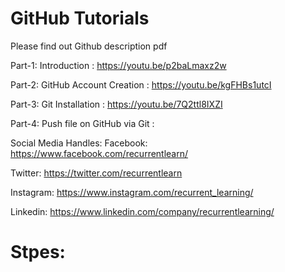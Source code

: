 # GitHub Tutorials
Please find out Github description pdf

Part-1: Introduction : https://youtu.be/p2baLmaxz2w

Part-2: GitHub Account Creation : https://youtu.be/kgFHBs1utcI

Part-3: Git Installation : https://youtu.be/7Q2ttl8IXZI

Part-4: Push file on GitHub via Git : 




Social Media Handles:
Facebook: https://www.facebook.com/recurrentlearn/

Twitter: https://twitter.com/recurrentlearn

Instagram: https://www.instagram.com/recurrent_learning/

Linkedin: https://www.linkedin.com/company/recurrentlearning/

# Stpes:



